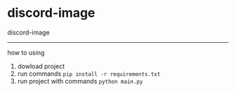 # discord-image
discord-image

---
how to using 
1. dowload project
2. run commands `pip install -r requirements.txt`
3. run project with commands `python main.py`
